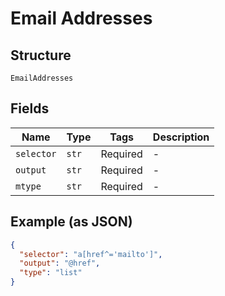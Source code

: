 
# Email Addresses

## Structure

`EmailAddresses`

## Fields

| Name | Type | Tags | Description |
|  --- | --- | --- | --- |
| `selector` | `str` | Required | - |
| `output` | `str` | Required | - |
| `mtype` | `str` | Required | - |

## Example (as JSON)

```json
{
  "selector": "a[href^='mailto']",
  "output": "@href",
  "type": "list"
}
```

